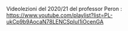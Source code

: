 Videolezioni del 2020/21 del professor Peron : https://www.youtube.com/playlist?list=PL-ukCp9b9AocaN78LENCSpIuI1iOcenGA
